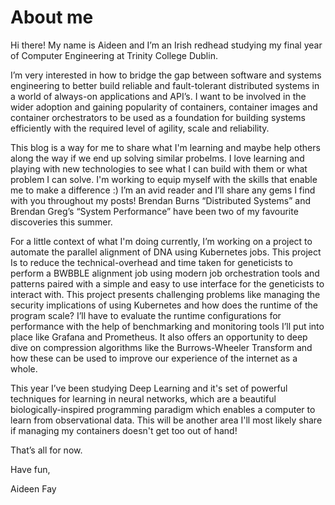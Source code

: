 # About me

Hi there! My name is Aideen and I’m an Irish redhead studying my final year of Computer Engineering at Trinity College Dublin.

I’m very interested in how to bridge the gap between software and systems engineering to better build reliable and fault-tolerant distributed systems in a world of always-on applications and API’s. I want to be involved in the wider adoption and gaining popularity of containers, container images and container orchestrators to be used as a foundation for building systems efficiently with the required level of agility, scale and reliability.

This blog is a way for me to share what I'm learning and maybe help others along the way if we end up solving similar probelms. I love learning and playing with new technologies to see what I can build with them or what problem I can solve. I'm working to equip myself with the skills that enable me to make a difference :) I’m an avid reader and I’ll share any gems I find with you throughout my posts! Brendan Burns “Distributed Systems” and Brendan Greg’s “System Performance” have been two of my favourite discoveries this summer.

For a little context of what I'm doing currently, I’m working on a project to automate the parallel alignment of DNA using Kubernetes jobs. This project Is to reduce the technical-overhead and time taken for geneticists to perform a BWBBLE alignment job using modern job orchestration tools and patterns paired with a simple and easy to use interface for the geneticists to interact with. This project presents challenging problems like managing the security implications of using Kubernetes and how does the runtime of the program scale? I’ll have to evaluate the runtime configurations for performance with the help of benchmarking and monitoring tools I’ll put into place like Grafana and Prometheus. It also offers an opportunity to deep dive on compression algorithms like the Burrows-Wheeler Transform and how these can be used to improve our experience of the internet as a whole.

This year I’ve been studying Deep Learning and it's set of powerful techniques for learning in neural networks, which are a beautiful biologically-inspired programming paradigm which enables a computer to learn from observational data. This will be another area I'll most likely share if managing my containers doesn't get too out of hand!

That’s all for now.

Have fun,

Aideen Fay
